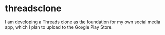 # threadsclone
I am developing a Threads clone as the foundation for my own social media app, which I plan to upload to the Google Play Store.
